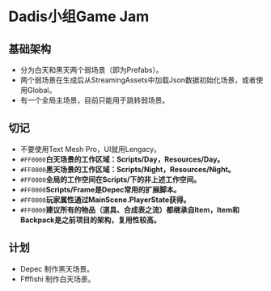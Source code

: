 # Dadis小组Game Jam
## 基础架构
- 分为白天和黑天两个弱场景（即为Prefabs）。
- 两个弱场景在生成后从StreamingAssets中加载Json数据初始化场景，或者使用Global。
- 有一个全局主场景，目前只能用于跳转弱场景。
## 切记
- 不要使用Text Mesh Pro，UI就用Lengacy。
- `#FF0000`**白天场景的工作区域：Scripts/Day，Resources/Day。**
- `#FF0000`**黑天场景的工作区域：Scripts/Night，Resources/Night。**
- `#FF0000`**全局的工作空间在Scripts/下的非上述工作空间。**
- `#FF0000`**Scripts/Frame是Depec常用的扩展脚本。**
- `#FF0000`**玩家属性通过MainScene.PlayerState获得。**
- `#FF0000`**建议所有的物品（道具、合成表之流）都继承自Item，Item和Backpack是之前项目的架构，复用性较高。**
## 计划
- Depec 制作黑天场景。
- Ffffishi 制作白天场景。